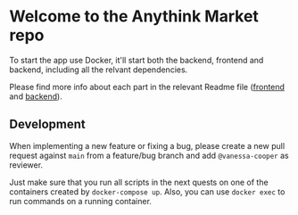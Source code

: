 # Welcome to the Anythink Market repo

To start the app use Docker, it'll start both the backend, frontend and backend, including all the relvant dependencies.

Please find more info about each part in the relevant Readme file ([frontend](frontend/readme.md) and [backend](backend/README.md)).

## Development

When implementing a new feature or fixing a bug, please create a new pull request against `main` from a feature/bug branch and add `@vanessa-cooper` as reviewer.

Just make sure that you run all scripts in the next quests on one of the containers created by `docker-compose up`.  Also, you can use `docker exec` to run commands on a running container.